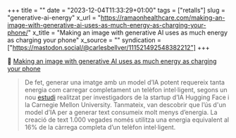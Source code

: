 +++
title = ""
date = "2023-12-04T11:33:29+01:00"
tags = ["retalls"]
slug = "generative-ai-energy"
x_url = "https://ramaonhealthcare.com/making-an-image-with-generative-ai-uses-as-much-energy-as-charging-your-phone/"
x_title = "Making an image with generative AI uses as much energy as charging your phone"
x_source = ""
syndication = ["https://mastodon.social/@carlesbellver/111521492548382212"]
+++

📎 [Making an image with generative AI uses as much energy as charging your phone](https://ramaonhealthcare.com/making-an-image-with-generative-ai-uses-as-much-energy-as-charging-your-phone/)

> De fet, generar una imatge amb un model d’IA potent requereix tanta energia com carregar completament un telèfon intel·ligent, segons un nou [estudi](https://arxiv.org/pdf/2311.16863.pdf) realitzat per investigadors de la startup d’IA Hugging Face i la Carnegie Mellon University. Tanmateix, van descobrir que l’ús d'un model d’IA per a generar text consumeix molt menys d’energia. La creació de text 1.000 vegades només utilitza una energia equivalent al 16% de la càrrega completa d’un telèfon intel·ligent.